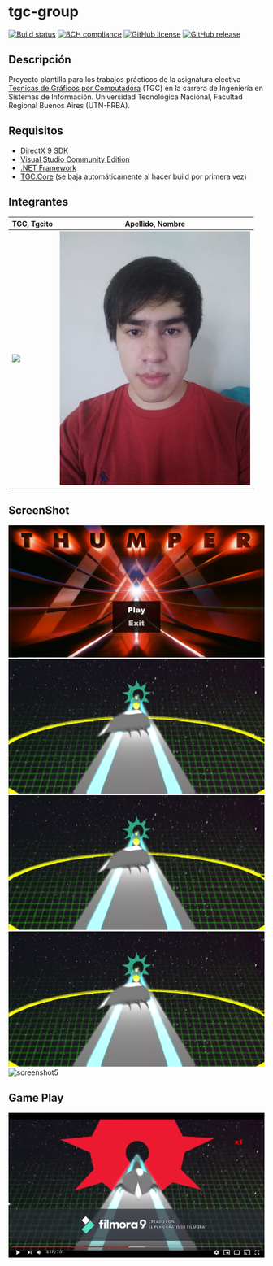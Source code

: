 # tgc-group
[![Build status](https://ci.appveyor.com/api/projects/status/uvyboubq91uhwf3v?svg=true)](https://ci.appveyor.com/project/rejurime/tgc-group)
[![BCH compliance](https://bettercodehub.com/edge/badge/tgc-utn/tgc-group?branch=master)](https://bettercodehub.com/)
[![GitHub license](https://img.shields.io/github/license/tgc-utn/tgc-group.svg)](https://github.com/tgc-utn/tgc-group/blob/master/LICENSE)
[![GitHub release](https://img.shields.io/github/release/tgc-utn/tgc-group.svg)](https://github.com/tgc-utn/tgc-group/releases)

## Descripción
Proyecto plantilla para los trabajos prácticos de la asignatura electiva [Técnicas de Gráficos por Computadora](http://tgc-utn.github.io/) (TGC) en la carrera de Ingeniería en Sistemas de Información. Universidad Tecnológica Nacional, Facultad Regional Buenos Aires (UTN-FRBA).

## Requisitos
* [DirectX 9 SDK](http://www.microsoft.com/en-us/download/details.aspx?displaylang=en&id=6812)
* [Visual Studio Community Edition](https://www.visualstudio.com/vs/community)
* [.NET Framework](https://www.microsoft.com/net/download/Windows/run)
* [TGC.Core](https://www.nuget.org/packages/TGC.Core/) (se baja automáticamente al hacer build por primera vez)

## Integrantes ##
TGC, Tgcito  |  Apellido, Nombre
------------ | -------------
<img src="https://github.com/tgc-utn/tgc-utn.github.io/blob/master/images/robotgc.png" height="500"> | <img src="https://github.com/Criisss087/2019_1C_3051_Thumperistas/blob/master/TGC.Group/Media/Screens/IMG_20180411_165611.jpg" height="500">

## ScreenShot ##
![screenshot1](https://github.com/Criisss087/2019_1C_3051_Thumperistas/blob/master/TGC.Group/Media/Screens/a1.PNG)
![screenshot2](https://github.com/Criisss087/2019_1C_3051_Thumperistas/blob/master/TGC.Group/Media/Screens/1.png)
![screenshot3](https://github.com/Criisss087/2019_1C_3051_Thumperistas/blob/master/TGC.Group/Media/Screens/1.png)
![screenshot4](https://github.com/Criisss087/2019_1C_3051_Thumperistas/blob/master/TGC.Group/Media/Screens/1.png)
![screenshot5](https://github.com/Criisss087/2019_1C_3051_Thumperistas/blob/master/TGC.Group/Media/Screens/a2.PNG)

## Game Play ##
[![Watch the video](https://github.com/Criisss087/2019_1C_3051_Thumperistas/blob/master/TGC.Group/Media/Screens/111.PNG)](https://youtu.be/plHn2K6DEZM)
